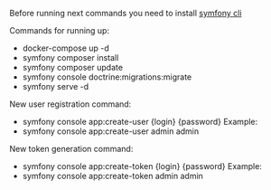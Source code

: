 Before running next commands you need to install [symfony cli](https://symfony.com/download)

Commands for running up:
- docker-compose up -d
- symfony composer install
- symfony composer update
- symfony console doctrine:migrations:migrate
- symfony serve -d

New user registration command:
- symfony console app:create-user {login} {password}
Example:
- symfony console app:create-user admin admin

New token generation command:
- symfony console app:create-token {login} {password}
Example:
- symfony console app:create-token admin admin